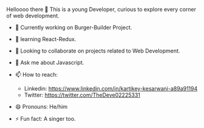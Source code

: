  Helloooo there 👋
 This is a young Developer, curious to explore every corner of web development.

- 🔭 Currently working on Burger-Builder Project.
- 🌱 learning React-Redux.
- 👯 Looking to collaborate on projects related to Web Development.
- 💬 Ask me about Javascript.
- 📫 How to reach:
     - Linkedin: https://www.linkedin.com/in/kartikey-kesarwani-a89a91194
     - Twitter:  https://twitter.com/TheDeve02225331
                  
- 😄 Pronouns: He/him
- ⚡ Fun fact: A singer too.

